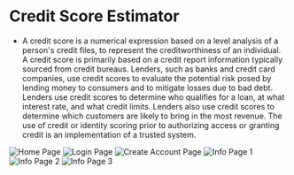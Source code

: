 # Credit Score Estimator
* A credit score is a numerical expression based on a level analysis of a person's credit files, to represent the creditworthiness of an individual. A credit score is primarily based on a credit report information typically sourced from credit bureaus.
Lenders, such as banks and credit card companies, use credit scores to evaluate the potential risk posed by lending money to consumers and to mitigate losses due to bad debt. Lenders use credit scores to determine who qualifies for a loan, at what interest rate, and what credit limits. Lenders also use credit scores to determine which customers are likely to bring in the most revenue. The use of credit or identity scoring prior to authorizing access or granting credit is an implementation of a trusted system.

![Home Page](https://github.com/amanovishnu/Credit-Score-Estimator/blob/master/Snapshots/Screenshot%20(1).png)
![Login Page](https://github.com/amanovishnu/Credit-Score-Estimator/blob/master/Snapshots/Screenshot%20(2).png)
![Create Account Page](https://github.com/amanovishnu/Credit-Score-Estimator/blob/master/Snapshots/Screenshot%20(4).png)
![Info Page 1](https://github.com/amanovishnu/Credit-Score-Estimator/blob/master/Snapshots/Screenshot%20(5).png)
![Info Page 2](https://github.com/amanovishnu/Credit-Score-Estimator/blob/master/Snapshots/Screenshot%20(6).png)
![Info Page 3](https://github.com/amanovishnu/Credit-Score-Estimator/blob/master/Snapshots/Screenshot%20(7).png)


